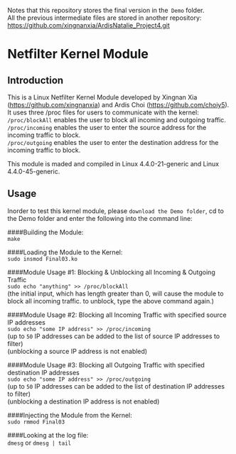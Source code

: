 Notes that this repository stores the final version in the` Demo` folder. </br>
All the previous intermediate files are stored in another repository: https://github.com/xingnanxia/ArdisNatalie_Project4.git

# Netfilter Kernel Module

## Introduction
This is a Linux Netfilter Kernel Module developed by Xingnan Xia (https://github.com/xingnanxia) and Ardis Choi (https://github.com/choiy5). It uses three /proc files for users to communicate with the kernel: </br>
  `/proc/blockAll` enables the user to block all incoming and outgoing traffic. </br>
  `/proc/incoming` enables the user to enter the source address for the incoming traffic to block. </br>
  `/proc/outgoing` enables the user to enter the destination address for the incoming traffic to block. </br>
 
This module is maded and compiled in Linux 4.4.0-21-generic and Linux 4.4.0-45-generic. 
  
## Usage

Inorder to test this kernel module, please `download the Demo folder`, cd to the Demo folder and 
enter the following into the command line:

####Building the Module: </br>
`make`

####Loading the Module to the Kernel: </br>
`sudo insmod Final03.ko`


####Module Usage #1: Blocking & Unblocking all Incoming & Outgoing Traffic </br>
`sudo echo "anything" >> /proc/blockAll` </br>
(the initial input, which has length greater than 0, will cause the module to block all incoming traffic.
to unblock, type the above command again.) </br>


####Module Usage #2: Blocking all Incoming Traffic with specified source IP addresses</br>
`sudo echo "some IP address" >> /proc/incoming`</br>
(up to `50` IP addresses can be added to the list of source IP addresses to filter) </br>
(unblocking a source IP address is not enabled)

####Module Usage #3: Blocking all Outgoing Traffic with specified destination IP addresses</br>
`sudo echo "some IP address" >> /proc/outgoing`</br>
(up to `50` IP addresses can be added to the list of destination IP addresses to filter) </br>
(unblocking a destination IP address is not enabled)

####Injecting the Module from the Kernel: </br>
`sudo rmmod Final03`

####Looking at the log file: </br>
`dmesg` or `dmesg | tail`


